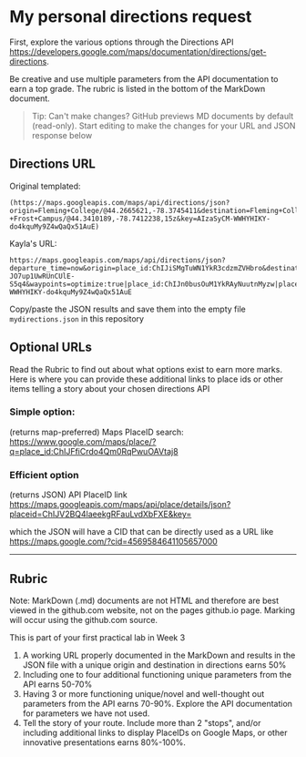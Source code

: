 # My personal directions request

First, explore the various options through the Directions API https://developers.google.com/maps/documentation/directions/get-directions. 

Be creative and use multiple parameters from the API documentation to earn a top grade. The rubric is listed in the bottom of the MarkDown document. 

> Tip: Can't make changes? GitHub previews MD documents by default (read-only). Start editing to make the changes for your URL and JSON response below

## Directions URL

Original templated:
```
(https://maps.googleapis.com/maps/api/directions/json?origin=Fleming+College/@44.2665621,-78.3745411&destination=Fleming+College+-+Frost+Campus/@44.3410189,-78.7412238,15z&key=AIzaSyCM-WWHYHIKY-do4kquMy9Z4wQaQx51AuE)
```

Kayla's URL:
```
https://maps.googleapis.com/maps/api/directions/json?departure_time=now&origin=place_id:ChIJiSMgTuWN1YkR3cdzmZVHbro&destination=place_id:ChIJQ6-JO7up1UwRUnCUlE-S5q4&waypoints=optimize:true|place_id:ChIJn0busOuM1YkRAyNuutnMyzw|place_id:ChIJq6p6ZumM1YkRwlenRs5y5SY|place_id:ChIJG5mHN7wP1UwRhGjPv5YdXtQ&key=AIzaSyCM-WWHYHIKY-do4kquMy9Z4wQaQx51AuE
```
Copy/paste the JSON results and save them into the empty file ```mydirections.json``` in this repository

## Optional URLs

Read the Rubric to find out about what options exist to earn more marks. Here is where you can provide these additional links to place ids or other items telling a story about your chosen directions API

### Simple option:

(returns map-preferred) Maps PlaceID search: https://www.google.com/maps/place/?q=place_id:ChIJFfiCrdo4Qm0RqPwuOAVtaj8
### Efficient option

(returns JSON) API PlaceID link https://maps.googleapis.com/maps/api/place/details/json?placeid=ChIJV2BQ4laeekgRFauLvdXbFXE&key=<INSERTKEY>

  which the JSON will have a CID that can be directly used as a URL like https://maps.google.com/?cid=4569584641105657000


____
## Rubric

Note: MarkDown (.md) documents are not HTML and therefore are best viewed in the github.com website, not on the pages github.io page. Marking will occur using the github.com source. 

This is part of your first practical lab in Week 3 

1. A working URL properly documented in the MarkDown and results in the JSON file with a unique origin and destination in directions earns 50%
2. Including one to four additional functioning unique parameters from the API earns 50-70%
3. Having 3 or more functioning unique/novel and well-thought out parameters from the API earns 70-90%. Explore the API documentation for parameters we have not used.
4. Tell the story of your route. Include more than 2 "stops", and/or including additional links to display PlaceIDs on Google Maps, or other innovative presentations earns 80%-100%. 
